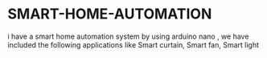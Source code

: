 # SMART-HOME-AUTOMATION
i have a smart home automation system by using arduino nano , we have included the following applications like Smart curtain, Smart fan, Smart light  
